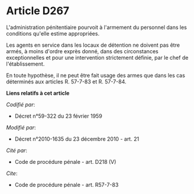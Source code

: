 # Article D267

L'administration pénitentiaire pourvoit à l'armement du personnel dans les conditions qu'elle estime appropriées. 

Les agents en service dans les locaux de détention ne doivent pas être armés, à moins d'ordre exprès donné, dans des
circonstances exceptionnelles et pour une intervention strictement définie, par le chef de l'établissement. 

En toute hypothèse, il ne peut être fait usage des armes que dans les cas déterminés aux articles R. 57-7-83 et R. 57-7-84.

**Liens relatifs à cet article**

_Codifié par_:

  - Décret n°59-322 du 23 février 1959

_Modifié par_:

  - Décret n°2010-1635 du 23 décembre 2010 - art. 21

_Cité par_:

  - Code de procédure pénale - art. D218 (V)

_Cite_:

  - Code de procédure pénale - art. R57-7-83
